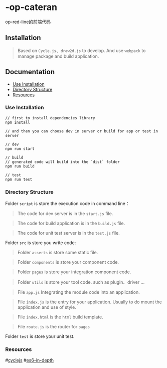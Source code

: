 # -op-cateran
op-red-line的前端代码

## Installation

> Based on `Cycle.js`、`draw2d.js` to develop.
> And use `webpack` to manage package and build application.

## Documentation

- [Use Installation](#use-installation)
- [Directory Structure](#directory-structure)
- [Resources](#resources)

### Use Installation

```command
// first to install dependencies library
npm install

// and then you can choose dev in server or build for app or test in server

// dev
npm run start

// build
// generated code will build into the `dist` folder
npm run build

// test
npm run test
```

### Directory Structure

Folder `script` is store the execution code in command line：

> The code for dev server is in the `start.js` file.

> The code for build application is in the `build.js` file.

> The code for unit test server is in the `test.js` file.

Folder `src` is store you write code:

> Folder `asserts` is store some static file.

> Folder `components` is store your component code.

> Folder `pages` is store your integration component code.

> Folder `utils` is store your tool code. such as plugin、driver ...

> File `app.js` Integrating the module code into an application.

> File `index.js` is the entry for your application. Usually to do mount the application and use of style.

> File `index.html` is the `html` build template.

> File `route.js` is the router for `pages`

Folder `test` is store your unit test.

### Resources
#[cyclejs](https://github.com/cyclejs)
#[es6-in-depth](https://ponyfoo.com/articles/tagged/es6-in-depth)
